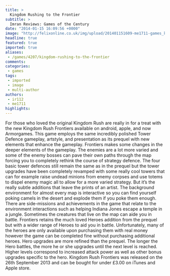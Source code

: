 ```yaml
---
title: >
  Kingdom Rushing to the Frontier
subtitle: >
  Imran Reviews: Games of the Century
date: "2014-01-15 16:09:56 +0000"
image: "http://felixonline.co.uk/img/upload/201401151609-me1711-games_kr.jpg"
headline: true
featured: true
imported: true
aliases:
 - /games/4207/kingdom-rushing-to-the-frontier
comments:
categories:
 - games
tags:
 - imported
 - image
 - multi-author
authors:
 - ir112
 - me1711
highlights:
---
```


For those who loved the original Kingdom Rush are really in for a treat with the new Kingdom Rush Frontiers available on android, apple, and now Armorgames. This game employs the same incredibly polished Tower Defence gameplay, artstyle, and presentation as its prequel with new elements that enhance the gameplay. Frontiers makes some changes in the deeper elements of the gameplay. The enemies are a lot more varied and some of the enemy bosses can pave their own paths through the map forcing you to completely rethink the course of strategy defence. The four basic tower defences still remain the same as in the prequel but the tower upgrades have been completely revamped with some really cool towers that can for example raise undead minions from enemy corpses and use totems to dispel enemy magic all to allow for a more varied strategy. But it’s the really subtle additions that leave the prints of an artist. The background environment for almost every map is interactive so you can find yourself poking camels in the desert and explode them if you poke them enough. There are side-missions and achievements in the game that relate to the environment interactions such as helping Indiana Jones escape a temple in a jungle. Sometimes the creatures that live on the map can aide you in battle. Frontiers retains the much loved Heroes addition from the prequel but with a wider range of Heroes to aid you in battle. Unfortunately, many of the heroes are only available upon purchasing them with real money however the game can be completed fine without purchasing additional heroes. Hero upgrades are more refined than the prequel. The longer the Hero battles, the more he or she upgrades until the next level is reached. Higher levels correspond to increased attack power as well as other bonus upgrades specific to the hero. Kingdom Rush Frontiers was released on the 26th September 2013 and can be bought for under £3.00 on iTunes and Apple store.
